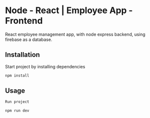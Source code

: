 # Node - React | Employee App - Frontend

React employee management app, with node express backend, using firebase as a database.

## Installation

Start project by installing dependencies

```bash
npm install
```

## Usage

```python
Run project

npm run dev
```

